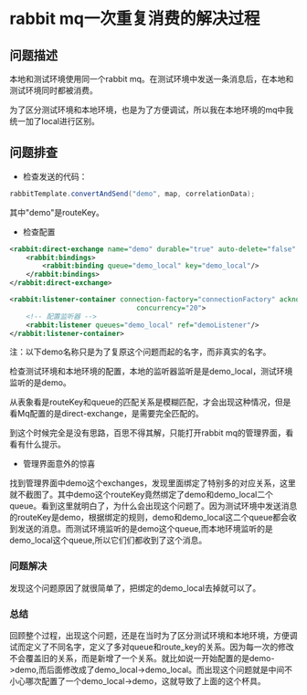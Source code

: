 # rabbit mq一次重复消费的解决过程

## 问题描述

本地和测试环境使用同一个rabbit mq。在测试环境中发送一条消息后，在本地和测试环境同时都被消费。

为了区分测试环境和本地环境，也是为了方便调试，所以我在本地环境的mq中我统一加了local进行区别。

## 问题排查

- 检查发送的代码：

``` java 
rabbitTemplate.convertAndSend("demo", map, correlationData);
```

其中"demo"是routeKey。

- 检查配置

``` xml
<rabbit:direct-exchange name="demo" durable="true" auto-delete="false" id="koms">
    <rabbit:bindings>
        <rabbit:binding queue="demo_local" key="demo_local"/>
    </rabbit:bindings>
</rabbit:direct-exchange>

<rabbit:listener-container connection-factory="connectionFactory" acknowledge="manual" prefetch="3"
                               concurrency="20">
    <!-- 配置监听器 -->
    <rabbit:listener queues="demo_local" ref="demoListener"/>
</rabbit:listener-container>
```

注：以下demo名称只是为了复原这个问题而起的名字，而非真实的名字。

检查测试环境和本地环境的配置，本地的监听器监听是是demo_local，测试环境监听的是demo。

从表象看是routeKey和queue的匹配关系是模糊匹配，才会出现这种情况，但是看Mq配置的是direct-exchange，是需要完全匹配的。

到这个时候完全是没有思路，百思不得其解，只能打开rabbit mq的管理界面，看看有什么提示。

- 管理界面意外的惊喜

找到管理界面中demo这个exchanges，发现里面绑定了特别多的对应关系，这里就不截图了。其中demo这个routeKey竟然绑定了demo和demo_local二个queue。看到这里就明白了，为什么会出现这个问题了。因为测试环境中发送消息的routeKey是demo，根据绑定的规则，demo和demo_local这二个queue都会收到发送的消息。而测试环境监听的是demo这个queue,而本地环境监听的是demo_local这个queue,所以它们们都收到了这个消息。


### 问题解决

发现这个问题原因了就很简单了，把绑定的demo_local去掉就可以了。

### 总结

回顾整个过程，出现这个问题，还是在当时为了区分测试环境和本地环境，方便调试而定义了不同名字，定义了多对queue和route_key的关系。因为每一次的修改不会覆盖旧的关系，而是新增了一个关系。就比如说一开始配置的是demo->demo,而后面修改成了demo_local->demo_local。而出现这个问题就是中间不小心哪次配置了一个demo_local->demo，这就导致了上面的这个杯具。

<Valine/>


